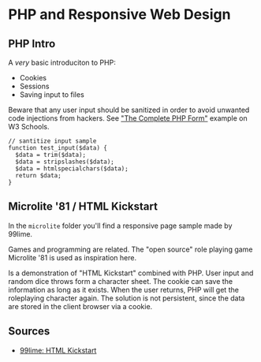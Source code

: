 PHP and Responsive Web Design
=============================

## PHP Intro

A *very* basic introduciton to PHP:

* Cookies
* Sessions
* Saving input to files

Beware that any user input should be sanitized in order to avoid unwanted code injections from hackers.
See ["The Complete PHP Form"](https://www.w3schools.com/php/showphp.asp?filename=demo_form_validation_complete) example on W3 Schools.

```
// santitize input sample
function test_input($data) {
  $data = trim($data);
  $data = stripslashes($data);
  $data = htmlspecialchars($data);
  return $data;
}
```

## Microlite '81 / HTML Kickstart

In the `microlite` folder you'll find a responsive page sample made by 99lime.

Games and programming are related. 
The "open source" role playing game Microlite '81 is used as inspiration here. 

Is a demonstration of "HTML Kickstart" combined with PHP. 
User input and random dice throws form a character sheet. 
The cookie can save the information as long as it exists. When the user returns, 
PHP will get the roleplaying character again. The solution is not persistent, 
since the data are stored in the client browser via a cookie. 

## Sources

* [99lime: HTML Kickstart](http://99lime.com/)


